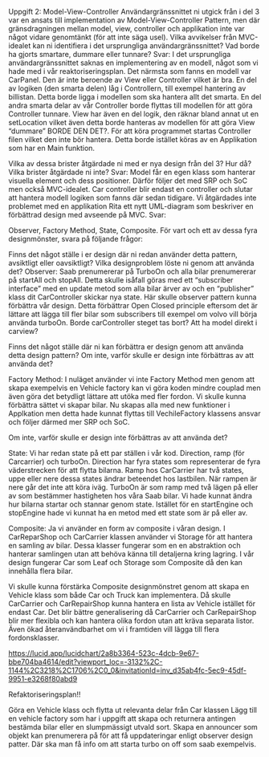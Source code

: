 Uppgift 2: Model-View-Controller
Användargränssnittet ni utgick från i del 3 var en ansats till implementation av Model-View-Controller Pattern, men där gränsdragningen mellan model, view, controller och applikation inte var något vidare genomtänkt (för att inte säga usel).
Vilka avvikelser från MVC-idealet kan ni identifiera i det ursprungliga användargränssnittet? Vad borde ha gjorts smartare, dummare eller tunnare?
Svar: I det ursprungliga användargränssnittet saknas en implementering av en modell, något som vi hade med i vår reaktoriseringsplan. Det närmsta som fanns en modell var CarPanel. Den är inte beroende av View eller Controller vilket är bra. 
En del av logiken (den smarta delen) låg i Controllern, till exempel hantering av billistan. Detta borde ligga i modellen som ska hantera allt det smarta. En del andra smarta delar av vår Controller borde flyttas till modellen för att göra Controller tunnare. View har även en del logik, den räknar bland annat ut en setLocation vilket även detta borde hanteras av modellen för att göra View “dummare” BORDE DEN DET?. För att köra programmet startas Controller filen vilket den inte bör hantera. Detta borde istället köras av en Applikation som har en Main funktion. 


Vilka av dessa brister åtgärdade ni med er nya design från del 3? Hur då? Vilka brister åtgärdade ni inte?
Svar: Model får en egen klass som hanterar visuella element och dess positioner. Därför följer det med SRP och SoC men också MVC-idealet. Car controller blir endast en controller och slutar att hantera modell logiken som fanns där sedan tidigare. Vi åtgärdades inte problemet med en applikation 
Rita ett nytt UML-diagram som beskriver en förbättrad design med avseende på MVC.
Svar: 

Observer, Factory Method, State, Composite. För vart och ett av dessa fyra designmönster, svara på följande frågor: 

Finns det något ställe i er design där ni redan använder detta pattern, avsiktligt eller oavsiktligt? Vilka designproblem löste ni genom att använda det?
Observer: Saab prenumererar på TurboOn och alla bilar prenumererar på startAll och stopAll. Detta skulle isåfall göras med ett “subscriber interface” med en update metod som alla bilar ärver av och en “publisher” klass dit CarController skickar nya state. Här skulle observer pattern kunna förbättra vår design. Detta förbättrar Open Closed principle eftersom det är lättare att lägga till fler bilar som subscribers till exempel om volvo vill börja använda turboOn. 
Borde carController steget tas bort? Att ha model direkt i carview?

Finns det något ställe där ni kan förbättra er design genom att använda detta design pattern? 
Om inte, varför skulle er design inte förbättras av att använda det?

Factory Method: I nuläget använder vi inte Factory Method men genom att skapa exempelvis en Vehicle factory kan vi göra koden mindre couplad men även göra det betydligt lättare att utöka med fler fordon. Vi skulle kunna förbättra sättet vi skapar bilar. Nu skapas alla med new funktioner i Applkation men detta hade kunnat flyttas till VechileFactory klassens ansvar och följer därmed mer SRP och SoC. 

Om inte, varför skulle er design inte förbättras av att använda det?

State: Vi har redan state på ett par ställen i vår kod. Direction, ramp (för Carcarrier) och turboOn. Direction har fyra states som representerar de fyra väderstrecken för att flytta bilarna. Ramp hos CarCarrier har två states, uppe eller nere dessa states ändrar beteendet hos lastbilen. När rampen är nere går det inte att köra iväg. TurboOn är som ramp med två lägen på eller av som bestämmer hastigheten hos våra Saab bilar. Vi hade kunnat ändra hur bilarna startar och stannar genom state. Istället för en startEngine och stopEngine hade vi kunnat ha en metod med ett state som är på eller av. 

Composite: 
Ja vi använder en form av composite i våran design. I CarReparShop och CarCarrier klassen använder vi Storage<T> för att hantera en samling av bilar. Dessa klasser fungerar som en en abstraktion och hanterar samlingen utan att behöva känna till detaljerna kring lagring. I vår design fungerar Car som Leaf och Storage som Composite då den kan innehålla flera bilar.

Vi skulle kunna förstärka Composite designmönstret genom att skapa en Vehicle klass som både Car och Truck kan implementera. Då skulle CarCarrier och CarRepairShop kunna hantera en lista av Vehicle istället för endast Car. Det blir bättre generalisering då CarCarrier och CarRepairShop blir mer flexibla och kan hantera olika fordon utan att kräva separata listor. Även ökad återanvändbarhet om vi i framtiden vill lägga till flera fordonsklasser. 

https://lucid.app/lucidchart/2a8b3364-523c-4dcb-9e67-bbe704ba4614/edit?viewport_loc=-3132%2C-1144%2C3218%2C1706%2C0_0&invitationId=inv_d35ab4fc-5ec9-45df-9951-e3268f80abd9
 

Refaktoriseringsplan!! 

Göra en Vehicle klass och flytta ut relevanta delar från Car klassen
Lägg till en vehicle factory som har i uppgift att skapa och returnera antingen bestämda bilar eller en slumpmässigt utvald sort.
Skapa en announcer som objekt kan prenumerera på för att få uppdateringar enligt observer design patter. Där ska man få info om att starta turbo on off som saab exempelvis. 

